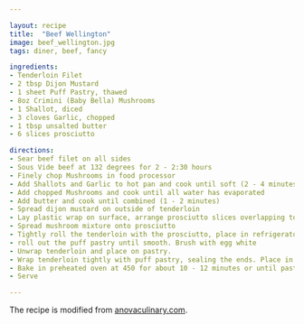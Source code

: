 ```yaml
---

layout: recipe
title:  "Beef Wellington"
image: beef_wellington.jpg
tags: diner, beef, fancy

ingredients:
- Tenderloin Filet
- 2 tbsp Dijon Mustard
- 1 sheet Puff Pastry, thawed
- 8oz Crimini (Baby Bella) Mushrooms
- 1 Shallot, diced
- 3 cloves Garlic, chopped
- 1 tbsp unsalted butter
- 6 slices prosciutto

directions:
- Sear beef filet on all sides 
- Sous Vide beef at 132 degrees for 2 - 2:30 hours
- Finely chop Mushrooms in food processor
- Add Shallots and Garlic to hot pan and cook until soft (2 - 4 minutes)
- Add chopped Mushrooms and cook until all water has evaporated
- Add butter and cook until combined (1 - 2 minutes)
- Spread dijon mustard on outside of tenderloin
- Lay plastic wrap on surface, arrange prosciutto slices overlapping to form layer
- Spread mushroom mixture onto prosciutto
- Tightly roll the tenderloin with the prosciutto, place in refrigerator for 5 minutes
- roll out the puff pastry until smooth. Brush with egg white
- Unwrap tenderloin and place on pastry.
- Wrap tenderloin tightly with puff pastry, sealing the ends. Place in refrigerator for 5 minutes.
- Bake in preheated oven at 450 for about 10 - 12 minutes or until pastry is golden brown
- Serve

---
```


The recipe is modified from [anovaculinary.com](https://recipes.anovaculinary.com/recipe/sous-vide-beef-wellington-2).
